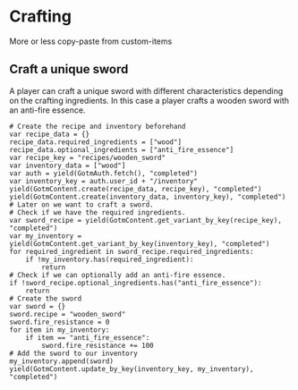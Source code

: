 # Crafting

More or less copy-paste from custom-items

## Craft a unique sword

A player can craft a unique sword with different characteristics depending on the crafting ingredients. In this case a player crafts a wooden sword with an anti-fire essence.

```gdscript
# Create the recipe and inventory beforehand
var recipe_data = {}
recipe_data.required_ingredients = ["wood"]
recipe_data.optional_ingredients = ["anti_fire_essence"]
var recipe_key = "recipes/wooden_sword"
var inventory_data = ["wood"]
var auth = yield(GotmAuth.fetch(), "completed")
var inventory_key = auth.user_id + "/inventory"
yield(GotmContent.create(recipe_data, recipe_key), "completed")
yield(GotmContent.create(inventory_data, inventory_key), "completed")
# Later on we want to craft a sword.
# Check if we have the required ingredients.
var sword_recipe = yield(GotmContent.get_variant_by_key(recipe_key), "completed")
var my_inventory = yield(GotmContent.get_variant_by_key(inventory_key), "completed")
for required_ingredient in sword_recipe.required_ingredients:
    if !my_inventory.has(required_ingredient):
        return
# Check if we can optionally add an anti-fire essence.
if !sword_recipe.optional_ingredients.has("anti_fire_essence"):
    return
# Create the sword
var sword = {}
sword.recipe = "wooden_sword"
sword.fire_resistance = 0
for item in my_inventory:
    if item == "anti_fire_essence":
        sword.fire_resistance += 100
# Add the sword to our inventory
my_inventory.append(sword)
yield(GotmContent.update_by_key(inventory_key, my_inventory), "completed")
```
